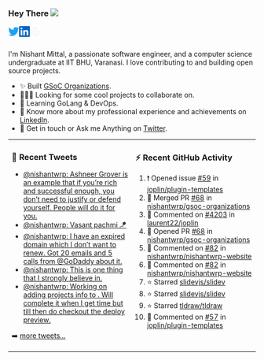### Hey There <img src="https://media.giphy.com/media/hvRJCLFzcasrR4ia7z/giphy.gif" width="25px">
<a href="https://urls.nishantwrp.com/twitter-github" target="_blank">
  <img align="left" alt="Nishant's Twitter" width="22px" src="./assets/twitter.svg" />
</a>
<a href="https://urls.nishantwrp.com/linkedin-github" target="_blank">
  <img align="left" alt="Nishant's LinkedIn" width="22px" src="./assets/linkedin.svg" />
</a>
<a href="https://urls.nishantwrp.com/site-github" target="_blank">
  <img align="left" alt="Nishant's Site" width="22px" src="./assets/globe.svg" />
</a>
<br /><br />

I'm Nishant Mittal, a passionate software engineer, and a computer science undergraduate at IIT BHU, Varanasi. I love contributing to and building open source projects.

- ✨ Built [GSoC Organizations](https://www.gsocorganizations.dev/).
- 👨🏽‍💻 Looking for some cool projects to collaborate on.
- 🌱 Learning GoLang & DevOps.
- 🚀 Know more about my professional experience and achievements on [LinkedIn](https://urls.nishantwrp.com/linkedin-github).
- 💬 Get in touch or Ask me Anything on [Twitter](https://urls.nishantwrp.com/twitter-github).

<table><tr>
<td valign="top" width="50%">

### 📱 Recent Tweets
<!-- TWITTER:START -->
- [@nishantwrp: Ashneer Grover is an example that if you’re rich and successful enough, you don’t need to justify or defend yourself. People will do it for you.](https://rss.app/articles/cb4e791f6f6d729c074351566bd3a7c508111d6e1136a1e9c3ec930d979628d4f61eb1492ac7df6cfaa26f74de1c079a60d46de3c2137c1d89)
- [@nishantwrp: Vasant pachmi 🪁](https://rss.app/articles/cb4e791f6f6d729c074351566bd3a7c508111d6e1136a1e9c3ec930d979628d4f61eb1492ac7df6cfaa26a78de1c069a61dc6be7c1127c168b)
- [@nishantwrp: I have an expired domain which I don’t want to renew. Got 20 emails and 5 calls from @GoDaddy about it.](https://rss.app/articles/cb4e791f6f6d729c074351566bd3a7c508111d6e1136a1e9c3ec930d979628d4f61eb1492ac7df6cfbab6278dc15069360dc60e8cb15791083)
- [@nishantwrp: This is one thing that I strongly believe in.](https://rss.app/articles/cb4e791f6f6d729c074351566bd3a7c508111d6e1136a1e9c3ec930d979628d4f61eb1492ac7df6cfbab6d75d6160f9b60d16ee7c511721682)
- [@nishantwrp: Working on adding projects info to . Will complete it when I get time but till then do checkout the deploy preview.](https://rss.app/articles/cb4e791f6f6d729c074351566bd3a7c508111d6e1136a1e9c3ec930d979628d4f61eb1492ac7df6cfbab6874df160c9a64d26ce9c01579128f)
<!-- TWITTER:END -->
➡️ [more tweets...](https://twitter.com/nishantwrp)

</td>
<td valign="top" width="50%">

### ⚡ Recent GitHub Activity
<!--RECENT_ACTIVITY:start-->
1. ❗️ Opened issue [#59](https://github.com/joplin/plugin-templates/issues/59) in [joplin/plugin-templates](https://github.com/joplin/plugin-templates)
2. 🎉 Merged PR [#68](https://github.com/nishantwrp/gsoc-organizations/pull/68) in [nishantwrp/gsoc-organizations](https://github.com/nishantwrp/gsoc-organizations)
3. 💬 Commented on [#4203](https://github.com/laurent22/joplin/issues/4203#issuecomment-1032801477) in [laurent22/joplin](https://github.com/laurent22/joplin)
4. 💪 Opened PR [#68](https://github.com/nishantwrp/gsoc-organizations/pull/68) in [nishantwrp/gsoc-organizations](https://github.com/nishantwrp/gsoc-organizations)
5. 💬 Commented on [#82](https://github.com/nishantwrp/nishantwrp-website/issues/82#issuecomment-1027879904) in [nishantwrp/nishantwrp-website](https://github.com/nishantwrp/nishantwrp-website)
6. 💬 Commented on [#82](https://github.com/nishantwrp/nishantwrp-website/issues/82#issuecomment-1027879442) in [nishantwrp/nishantwrp-website](https://github.com/nishantwrp/nishantwrp-website)
7. ⭐ Starred [slidevjs/slidev](https://github.com/slidevjs/slidev)
8. ⭐ Starred [slidevjs/slidev](https://github.com/slidevjs/slidev)
9. ⭐ Starred [tldraw/tldraw](https://github.com/tldraw/tldraw)
10. 💬 Commented on [#57](https://github.com/joplin/plugin-templates/issues/57#issuecomment-1024414319) in [joplin/plugin-templates](https://github.com/joplin/plugin-templates)
<!--RECENT_ACTIVITY:end-->

</td>
</tr></table>
